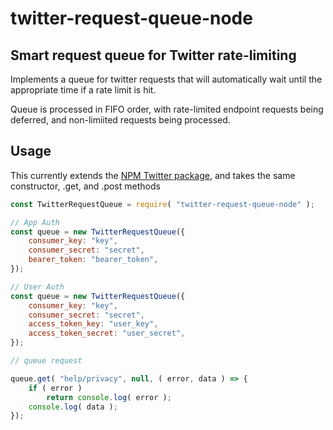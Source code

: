 # twitter-request-queue-node

## Smart request queue for Twitter rate-limiting
Implements a queue for twitter requests that will automatically wait until the appropriate time if a rate limit is hit.

Queue is processed in FIFO order, with rate-limited endpoint requests being deferred, and non-limiited requests being processed.

## Usage
This currently extends the [NPM Twitter package](https://github.com/desmondmorris/node-twitter), and takes the same constructor, .get, and .post methods

```js
const TwitterRequestQueue = require( "twitter-request-queue-node" );

// App Auth
const queue = new TwitterRequestQueue({
	consumer_key: "key",
	consumer_secret: "secret",
	bearer_token: "bearer_token",
});

// User Auth
const queue = new TwitterRequestQueue({
	consumer_key: "key",
	consumer_secret: "secret",
	access_token_key: "user_key",
	access_token_secret: "user_secret",
});

// queue request

queue.get( "help/privacy", null, ( error, data ) => {
	if ( error )
		return console.log( error );
	console.log( data );
});
```
